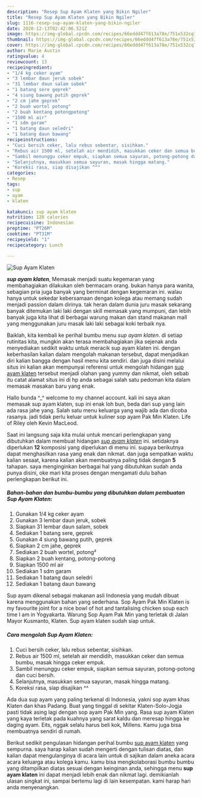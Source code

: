 ```yaml
---
description: "Resep Sup Ayam Klaten yang Bikin Ngiler"
title: "Resep Sup Ayam Klaten yang Bikin Ngiler"
slug: 1116-resep-sup-ayam-klaten-yang-bikin-ngiler
date: 2020-12-13T02:42:06.521Z
image: https://img-global.cpcdn.com/recipes/66eddd47f613a78e/751x532cq70/sup-ayam-klaten-foto-resep-utama.jpg
thumbnail: https://img-global.cpcdn.com/recipes/66eddd47f613a78e/751x532cq70/sup-ayam-klaten-foto-resep-utama.jpg
cover: https://img-global.cpcdn.com/recipes/66eddd47f613a78e/751x532cq70/sup-ayam-klaten-foto-resep-utama.jpg
author: Marie Austin
ratingvalue: 4
reviewcount: 13
recipeingredient:
- "1/4 kg ceker ayam"
- "3 lembar daun jeruk sobek"
- "31 lembar daun salam sobek"
- "1 batang sere geprek"
- "4 siung bawang putih geprek"
- "2 cm jahe geprek"
- "2 buah wortel potong"
- "2 buah kentang potongpotong"
- "1500 ml air"
- "1 sdm garam"
- "1 batang daun seledri"
- "1 batang daun bawang"
recipeinstructions:
- "Cuci bersih ceker, lalu rebus sebentar, sisihkan."
- "Rebus air 1500 ml, setelah air mendidih, masukkan ceker dan semua bumbu, masak hingga ceker empuk."
- "Sambil menunggu ceker empuk, siapkan semua sayuran, potong-potong dan cuci bersih."
- "Selanjutnya, masukkan semua sayuran, masak hingga matang."
- "Koreksi rasa, siap disajikan ^^"
categories:
- Resep
tags:
- sup
- ayam
- klaten

katakunci: sup ayam klaten 
nutrition: 128 calories
recipecuisine: Indonesian
preptime: "PT26M"
cooktime: "PT31M"
recipeyield: "1"
recipecategory: Lunch

---
```



![Sup Ayam Klaten](https://img-global.cpcdn.com/recipes/66eddd47f613a78e/751x532cq70/sup-ayam-klaten-foto-resep-utama.jpg)

<b><i>sup ayam klaten</i></b>, Memasak menjadi suatu kegemaran yang membahagiakan dilakukan oleh bermacam orang. bukan hanya para wanita, sebagian pria juga banyak yang berminat dengan kegemaran ini. walau hanya untuk sekedar kebersamaan dengan kolega atau memang sudah menjadi passion dalam dirinya. tak heran dalam dunia juru masak sekarang banyak ditemukan laki laki dengan skill memasak yang mumpuni, dan lebih banyak juga kita lihat di berbagai warung makan dan stand makanan mall yang menggunakan juru masak laki laki sebagai koki terbaik nya.

Baiklah, kita kembali ke perihal bumbu menu <i>sup ayam klaten</i>. di setiap rutinitas kita, mungkin akan terasa membahagiakan jika sejenak anda menyediakan sedikit waktu untuk meracik sup ayam klaten ini. dengan keberhasilan kalian dalam mengolah makanan tersebut, dapat menjadikan diri kalian bangga dengan hasil menu kita sendiri. dan juga disini melalui situs ini kalian akan mempunyai referensi untuk mengolah hidangan <u>sup ayam klaten</u> tersebut menjadi olahan yang yummy dan nikmat, oleh sebab itu catat alamat situs ini di hp anda sebagai salah satu pedoman kita dalam memasak masakan baru yang enak.

Hallo bunda ^_^ welcome to my channel account. kali ini saya akan memasak sup ayam klaten, sup ini enak loh bun, beda dari sup yang lain ada rasa jahe yang. Salah satu menu keluarga yang wajib ada dan dicoba rasanya. jadi tidak perlu keluar untuk kuliner sop ayam Pak Min Klaten. Life of Riley oleh Kevin MacLeod.


Saat ini langsung saja kita mulai untuk mencari perlengkapan yang dibutuhkan dalam membuat hidangan <u><i>sup ayam klaten</i></u> ini. setidaknya diperlukan <b>12</b> komposisi yang diperlukan di menu ini. supaya berikutnya dapat menghasilkan rasa yang enak dan nikmat. dan juga sempatkan waktu kalian sesaat, karena kalian akan membuatnya paling tidak dengan <b>5</b> tahapan. saya menginginkan berbagai hal yang dibutuhkan sudah anda punya disini, oke mari kita proses dengan mengamati dulu bahan perlengkapan berikut ini.

<!--inarticleads1-->

##### Bahan-bahan dan bumbu-bumbu yang dibutuhkan dalam pembuatan Sup Ayam Klaten:

1. Gunakan 1/4 kg ceker ayam
1. Gunakan 3 lembar daun jeruk, sobek
1. Siapkan 31 lembar daun salam, sobek
1. Sediakan 1 batang sere, geprek
1. Gunakan 4 siung bawang putih, geprek
1. Siapkan 2 cm jahe, geprek
1. Sediakan 2 buah wortel, potong²
1. Siapkan 2 buah kentang, potong-potong
1. Siapkan 1500 ml air
1. Sediakan 1 sdm garam
1. Sediakan 1 batang daun seledri
1. Sediakan 1 batang daun bawang


Sup ayam dikenal sebagai makanan asli Indonesia yang mudah dibuat karena menggunakan bahan yang sederhana. Sop Ayam Pak Min Klaten is my favourite joint for a nice bowl of hot and tantalising chicken soup each time I am in Yogyakarta. Warung Sop Ayam Pak Min yang terletak di Jalan Mayor Kusmanto, Klaten. Sup ayam klaten sudah siap untuk. 

<!--inarticleads2-->

##### Cara mengolah Sup Ayam Klaten:

1. Cuci bersih ceker, lalu rebus sebentar, sisihkan.
1. Rebus air 1500 ml, setelah air mendidih, masukkan ceker dan semua bumbu, masak hingga ceker empuk.
1. Sambil menunggu ceker empuk, siapkan semua sayuran, potong-potong dan cuci bersih.
1. Selanjutnya, masukkan semua sayuran, masak hingga matang.
1. Koreksi rasa, siap disajikan ^^


Ada dua sup ayam yang paling terkenal di Indonesia, yakni sop ayam khas Klaten dan khas Padang. Buat yang tinggal di sekitar Klaten-Solo-Jogja pasti tidak asing lagi dengan sop ayam Pak Min yang. Rasa sup ayam Klaten yang kaya terletak pada kuahnya yang sarat kaldu dan meresap hingga ke daging ayam. Eits, nggak selalu harus beli kok, Millens. Kamu juga bisa membuatnya sendiri di rumah. 

Berikut sedikit pengulasan hidangan perihal bumbu <u>sup ayam klaten</u> yang sempurna. saya harap kalian sudah mengerti dengan tulisan diatas, dan kalian dapat mengulanginya di acara lain untuk di sajikan dalam aneka acara acara keluarga atau kolega kamu. kamu bisa mengkolaborasi bumbu bumbu yang ditampilkan diatas sesuai dengan keinginan anda, sehingga menu <b>sup ayam klaten</b> ini dapat menjadi lebih enak dan nikmat lagi. demikianlah ulasan singkat ini, sampai bertemu lagi di lain kesempatan. kami harap hari anda menyenangkan.
